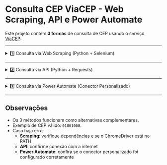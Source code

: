 # Consulta CEP ViaCEP - Web Scraping, API e Power Automate

Este projeto contém **3 formas** de consulta de CEP usando o serviço [ViaCEP](https://viacep.com.br/):

---

<details>
<summary>1️⃣ Consulta via Web Scraping (Python + Selenium)</summary>

### Requisitos
- Python 3.7+
- Pandas
- Selenium
- ChromeDriver compatível com seu navegador Chrome

### Instalação
```bash
pip install selenium pandas
```

### Como executar
- Execute `consulta_viacep_scraping.py`
- Digite um CEP (apenas números, ex: `01001000`)
- O resultado será salvo em `Resultado_CEP_Scraping.csv`

</details>

---

<details>
<summary>2️⃣ Consulta via API (Python + Requests)</summary>

### Requisitos
- Python 3.7+
- Pandas
- Requests

### Instalação
```bash
pip install requests pandas
```

### Como executar
- Execute `consulta_viacep_api.py`
- Digite um CEP (apenas números, ex: `01001000`)
- O resultado será salvo em `Resultado_CEP_API.csv`

</details>

---

<details>
<summary>3️⃣ Consulta via Power Automate (Conector Personalizado)</summary>

### Requisitos
- Conta Microsoft Power Automate
- Arquivos do projeto:
  - `viacep_custom_connector.json`
  - `viacep_flow-power-automate.zip`

### Importando o conector
- Vá em **Data > Conectores Personalizados > Importar do arquivo JSON**
- Selecione `viacep_custom_connector.json`
- Salve e crie a conexão

### Importando o fluxo
- Vá em **Meus fluxos > Importar**
- Selecione `viacep_flow-power-automate.zip`
- Configure para usar o conector importado

### Executando
- Clique em **Executar**
- Digite um CEP (apenas números, ex: `01001000`)
- O fluxo retorna os dados do endereço:

```
CEP: 01001-000
Logradouro: Praça da Sé
Complemento: lado ímpar
Bairro: Sé
Localidade: São Paulo
UF: SP
```

</details>

---

## Observações

- Os 3 métodos funcionam como alternativas complementares.  
- Exemplo de CEP válido: `01001000`.  
- Caso haja erro:
  - **Scraping**: verifique dependências e se o ChromeDriver está no PATH  
  - **API**: confirme conexão com a internet  
  - **Power Automate**: confira se o conector personalizado foi configurado corretamente  

